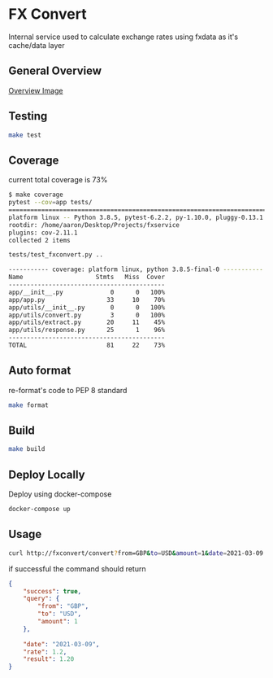 # FX Convert

Internal service used to calculate exchange rates using fxdata as it's cache/data layer



## General Overview

[Overview Image](https://certinotech.visualstudio.com/e4bbe547-e4b6-477f-9392-5e9d478e39b6/_apis/git/repositories/cf4dd912-28a5-4b50-9255-3925e8767944/items?path=%2Fassets%2FFXServices.png&versionDescriptor%5BversionOptions%5D=0&versionDescriptor%5BversionType%5D=0&versionDescriptor%5Bversion%5D=main&resolveLfs=true&%24format=octetStream&api-version=5.0 "Overview Image")

## Testing 

```bash
make test
```

## Coverage

current total coverage is 73%

```bash
$ make coverage
pytest --cov=app tests/
=============================================================================================== test session starts ===============================================================================================
platform linux -- Python 3.8.5, pytest-6.2.2, py-1.10.0, pluggy-0.13.1
rootdir: /home/aaron/Desktop/Projects/fxservice
plugins: cov-2.11.1
collected 2 items                                                                                                                                                                                                 

tests/test_fxconvert.py ..                                                                                                                                                                                  [100%]

----------- coverage: platform linux, python 3.8.5-final-0 -----------
Name                    Stmts   Miss  Cover
-------------------------------------------
app/__init__.py             0      0   100%
app/app.py                 33     10    70%
app/utils/__init__.py       0      0   100%
app/utils/convert.py        3      0   100%
app/utils/extract.py       20     11    45%
app/utils/response.py      25      1    96%
-------------------------------------------
TOTAL                      81     22    73%

```

## Auto format
re-format's code to PEP 8 standard

```bash
make format
```

## Build

```bash
make build
```

## Deploy Locally
Deploy using docker-compose

```bash
docker-compose up
```

## Usage

```bash
curl http://fxconvert/convert?from=GBP&to=USD&amount=1&date=2021-03-09
```

if successful the command should return 

```json
{
    "success": true,
    "query": {
        "from": "GBP",
        "to": "USD",
        "amount": 1 
    },
  
    "date": "2021-03-09",
    "rate": 1.2,
    "result": 1.20
}
```

